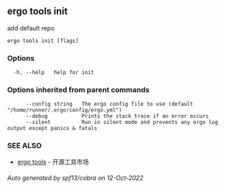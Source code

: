 ## ergo tools init

add default repo

```
ergo tools init [flags]
```

### Options

```
  -h, --help   help for init
```

### Options inherited from parent commands

```
      --config string   The ergo config file to use (default "/home/runner/.ergo/config/ergo.yml")
      --debug           Prints the stack trace if an error occurs
      --silent          Run in silent mode and prevents any ergo log output except panics & fatals
```

### SEE ALSO

* [ergo tools](ergo_tools.md)	 - 开源工具市场

###### Auto generated by spf13/cobra on 12-Oct-2022
